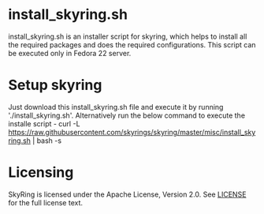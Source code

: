 # install_skyring.sh
install_skyring.sh is an installer script for skyring, which helps to install all the required packages
and does the required configurations. This script can be executed only in Fedora 22 server.

# Setup skyring
Just download this install_skyring.sh file and execute it by running './install_skyring.sh'.
Alternatively run the below command to execute the installe script -
curl -L https://raw.githubusercontent.com/skyrings/skyring/master/misc/install_skyring.sh | bash -s

# Licensing
SkyRing is licensed under the Apache License, Version 2.0.  See [LICENSE](https://github.com/skyrings/skyring/blob/master/LICENSE) for the full license text.
